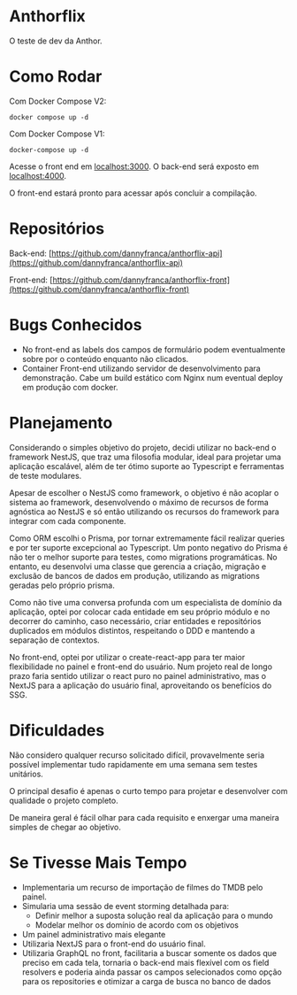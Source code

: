 # Anthorflix
O teste de dev da Anthor.

# Como Rodar
Com Docker Compose V2:

    docker compose up -d

Com Docker Compose V1:

    docker-compose up -d

Acesse o front end em [localhost:3000](localhost:3000). O back-end será exposto em [localhost:4000](localhost:4000).

O front-end estará pronto para acessar após concluir a compilação.

# Repositórios
Back-end: [https://github.com/dannyfranca/anthorflix-api](https://github.com/dannyfranca/anthorflix-api)

Front-end: [https://github.com/dannyfranca/anthorflix-front](https://github.com/dannyfranca/anthorflix-front)

# Bugs Conhecidos
- No front-end as labels dos campos de formulário podem eventualmente sobre por o conteúdo enquanto não clicados.
- Container Front-end utilizando servidor de desenvolvimento para demonstração. Cabe um build estático com Nginx num eventual deploy em produção com docker.

# Planejamento
Considerando o simples objetivo do projeto, decidi utilizar no back-end o framework NestJS, que traz uma filosofia modular, ideal para projetar uma aplicação escalável, além de ter ótimo suporte ao Typescript e ferramentas de teste modulares.

Apesar de escolher o NestJS como framework, o objetivo é não acoplar o sistema ao framework, desenvolvendo o máximo de recursos de forma agnóstica ao NestJS e só então utilizando os recursos do framework para integrar com cada componente.

Como ORM escolhi o Prisma, por tornar extremamente fácil realizar queries e por ter suporte excepcional ao Typescript. Um ponto negativo do Prisma é não ter o melhor suporte para testes, como migrations programáticas. No entanto, eu desenvolvi uma classe que gerencia a criação, migração e exclusão de bancos de dados em produção, utilizando as migrations geradas pelo próprio prisma.

Como não tive uma conversa profunda com um especialista de domínio da aplicação, optei por colocar cada entidade em seu próprio módulo e no decorrer do caminho, caso necessário, criar entidades e repositórios duplicados em módulos distintos, respeitando o DDD e mantendo a separação de contextos.

No front-end, optei por utilizar o create-react-app para ter maior flexibilidade no painel e front-end do usuário. Num projeto real de longo prazo faria sentido utilizar o react puro no painel administrativo, mas o NextJS para a aplicação do usuário final, aproveitando os benefícios do SSG.

# Dificuldades
Não considero qualquer recurso solicitado difícil, provavelmente seria possível implementar tudo rapidamente em uma semana sem testes unitários.

O principal desafio é apenas o curto tempo para projetar e desenvolver com qualidade o projeto completo.

De maneira geral é fácil olhar para cada requisito e enxergar uma maneira simples de chegar ao objetivo.

# Se Tivesse Mais Tempo
- Implementaria um recurso de importação de filmes do TMDB pelo painel.
- Simularia uma sessão de event storming detalhada para:
  - Definir melhor a suposta solução real da aplicação para o mundo
  - Modelar melhor os domínio de acordo com os objetivos
- Um painel administrativo mais elegante
- Utilizaria NextJS para o front-end do usuário final.
- Utilizaria GraphQL no front, facilitaria a buscar somente os dados que preciso em cada tela, tornaria o back-end mais flexível com os field resolvers e poderia ainda passar os campos selecionados como opção para os repositories e otimizar a carga de busca no banco de dados

